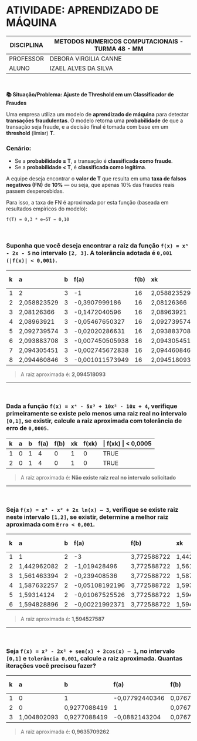 # ATIVIDADE: APRENDIZADO DE MÁQUINA

| DISCIPLINA  | METODOS NUMERICOS COMPUTACIONAIS - TURMA 48 - MM  |
|-------------|-------------------------------------------------|
| PROFESSOR   | DEBORA VIRGILIA CANNE                          |
| ALUNO       | IZAEL ALVES DA SILVA                            |

<br>

**📚 Situação/Problema: Ajuste de Threshold em um Classificador de Fraudes**

Uma empresa utiliza um modelo de **aprendizado de máquina** para detectar **transações fraudulentas**. O modelo retorna uma **probabilidade** de que a transação seja fraude, e a decisão final é tomada com base em um **threshold** (limiar) **T**.

### Cenário:
- Se a **probabilidade ≥ T**, a transação é **classificada como fraude**.
- Se a **probabilidade < T**, é **classificada como legítima**.

A equipe deseja encontrar o **valor de T** que resulta em uma **taxa de falsos negativos (FN)** de **10%** — ou seja, que apenas 10% das fraudes reais passem despercebidas.

Para isso, a taxa de FN é aproximada por esta função (baseada em resultados empíricos do modelo):

`f(T) = 0,3 * e−5T − 0,10`

<br>


### Suponha que você deseja encontrar a raiz da função `f(x) = x³ - 2x - 5` no intervalo `[2, 3]`. A tolerância adotada é `0,001 (|f(x)| < 0,001)`.

| k  | a           | b   | f(a)          | f(b) | xk          | f(xk)           | \| f(xk) \| < E |
|:----|:-------------|:-----|:---------------|:------|:-------------|:------------------|:----------------|
| 1  | 2           | 3   | -1            | 16   | 2,058823529 | -0,3907999186    | FALSE          |
| 2  | 2,058823529 | 3   | -0,3907999186 | 16   | 2,08126366  | -0,1472040596    | FALSE          |
| 3  | 2,08126366  | 3   | -0,1472040596 | 16   | 2,08963921  | -0,05467650327   | FALSE          |
| 4  | 2,08963921  | 3   | -0,05467650327| 16   | 2,092739574 | -0,02020286631   | FALSE          |
| 5  | 2,092739574 | 3   | -0,02020286631| 16   | 2,093883708 | -0,007450505938  | FALSE          |
| 6  | 2,093883708 | 3   | -0,007450505938|16   | 2,094305451 | -0,002745672838  | FALSE          |
| 7  | 2,094305451 | 3   | -0,002745672838|16   | 2,094460846 | -0,001011573949  | FALSE          |
| 8  | 2,094460846 | 3   | -0,001011573949|16   | 2,094518093 | -0,0003726528256 | TRUE           |

> A raiz aproximada é: **2,094518093**

---

<br>

### Dada a função `f(x) = x⁴ - 5x³ + 10x² - 10x + 4`, verifique primeiramente se existe pelo menos uma raiz real no intervalo `[0,1]`, se existir, calcule a raiz aproximada com tolerância de erro de `0,0005`.

| k  | a | b | f(a) | f(b) | xk | f(xk) | \| f(xk) \| < 0,0005 |
|:----|:---|:---|:------|:------|:----|:--------|:--------------------|
| 1  | 0 | 1 | 4    | 0    | 1  | 0      |          TRUE         |
| 2  | 0 | 1 | 4    | 0    | 1  | 0      |         TRUE           |

> A raiz aproximada é: **Não existe raiz real no intervalo solicitado**

---

<br>

### Seja `f(x) = x³ - x² + 2x ln(x) – 3`, verifique se existe raiz neste intervalo `[1,2]`, se existir, determine a melhor raiz aproximada com `Erro < 0,001`.

| k  | a           | b | f(a)         | f(b)        | xk          | f(xk)          |  \| f(xk) \| < E |
|:----|:-------------|:---|:--------------|:-------------|:-------------|:----------------|:----------------|
| 1  | 1           | 2 | -3           | 3,772588722 | 1,442962082 | -1,019428496   | FALSE          |
| 2  | 1,442962082 | 2 | -1,019428496 | 3,772588722 | 1,561463394 | -0,239408536   | FALSE          |
| 3  | 1,561463394 | 2 | -0,239408536 | 3,772588722 | 1,587632257 | -0,05108192196 |  FALSE          |
| 4  | 1,587632257 | 2 | -0,05108192196 | 3,772588722 | 1,59314124 | -0,01067525526 |  FALSE          |
| 5  | 1,59314124  | 2 | -0,01067525526 | 3,772588722 | 1,594828896 | -0,00221992371 |  FALSE          |
| 6  | 1,594828896 | 2 | -0,00221992371 | 3,772588722 | 1,594527587 | -0,00046135498 | TRUE           |

> A raiz aproximada é: **1,594527587**

---

<br>

### Seja `f(x) = x³ - 2x² + sen(x) + 2cos(x) – 1`, no intervalo `[0,1]` e `tolerância 0,001`, calcule a raiz aproximada. Quantas iterações você precisou fazer?

| k  | a          | b          | f(a)          | f(b)          | xk          | f(xk)           |  \| f(xk) \| < E |
|:----|:------------|:------------|:---------------|:---------------|:-------------|:------------------|:----------------|
| 1  | 0          | 1          | -0,07792440346| 0,07672558021 | 0,9277088419| -0,07672558021   | FALSE          |
| 2  | 0          | 0,9277088419| 1             | 0,07672558021 | 1,004802093 | -0,0882143204    |FALSE          |
| 3  | 1,004802093| 0,9277088419| -0,0882143204 | 0,07672558021 | 0,9635709262| 0,0001242716449  |  TRUE           |

> A raiz aproximada é: **0,9635709262**
